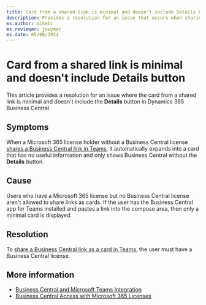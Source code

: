 ```yaml
---
title: Card from a shared link is minimal and doesn't include Details button
description: Provides a resolution for an issue that occurs when sharing a Business Central link in Teams.
ms.author: mikebc
ms.reviewer: jswymer
ms.date: 05/08/2024
---
```

# Card from a shared link is minimal and doesn't include Details button

This article provides a resolution for an issue where the card from a shared link is minimal and doesn't include the **Details** button in Dynamics 365 Business Central.

## Symptoms

When a Microsoft 365 license holder without a Business Central license [shares a Business Central link in Teams](/dynamics365/business-central/across-working-with-teams), it automatically expands into a card that has no useful information and only shows Business Central without the **Details** button.

## Cause

Users who have a Microsoft 365 license but no Business Central license aren't allowed to share links as cards. If the user has the Business Central app for Teams installed and pastes a link into the compose area, then only a minimal card is displayed.

## Resolution

To [share a Business Central link as a card in Teams](/dynamics365/business-central/across-working-with-teams#include-a-business-central-card-in-a-teams-conversation), the user must have a Business Central license.

## More information

- [Business Central and Microsoft Teams Integration](/dynamics365/business-central/across-teams-overview)
- [Business Central Access with Microsoft 365 Licenses](/dynamics365/business-central/admin-access-with-m365-license)
